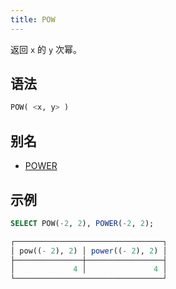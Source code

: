 ```yaml
---
title: POW
---
```


返回 `x` 的 `y` 次幂。

## 语法

```sql
POW( <x, y> )
```

## 别名

- [POWER](power.md)

## 示例

```sql
SELECT POW(-2, 2), POWER(-2, 2);

┌─────────────────────────────────┐
│ pow((- 2), 2) │ power((- 2), 2) │
├───────────────┼─────────────────┤
│             4 │               4 │
└─────────────────────────────────┘
```